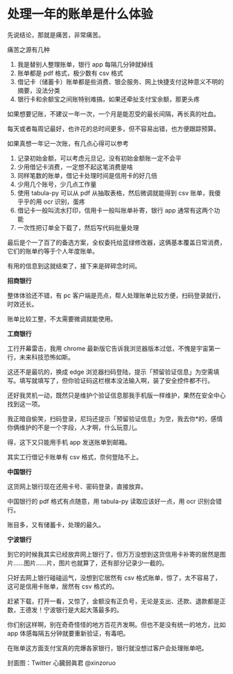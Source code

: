 # 处理一年的账单是什么体验

先说结论，那就是痛苦，非常痛苦。

痛苦之源有几种

1. 我是替别人整理账单，银行 app 每隔几分钟就掉线
2. 账单都是 pdf 格式，极少数有 csv 格式
3. 借记卡（储蓄卡）账单都是些消费、银企服务、网上快捷支付这种意义不明的摘要，没法分类
4. 银行卡和余额宝之间账特别难搞，如果还牵扯支付宝余额，那更头疼

如果想要记账，不建议一年一次，一个月是能忍受的最长间隔，再长真的吐血。

每天或者每周记最好，也许花的总时间更多，但不容易出错，也方便跟踪预算。

如果真想一年记一次账，有几点心得可以参考

1. 记录初始金额，可以考虑元旦记，没有初始金额账一定不会平
2. 少用借记卡消费，一定想不起这笔消费是啥
3. 同样笔数的账单，借记卡处理时间是信用卡的好几倍
4. 少用几个账号，少几点工作量
5. 使用 tabula-py 可以从 pdf 从抽取表格，然后微调就能得到 csv 账单，我傻乎乎的用 ocr 识别，蛋疼
6. 借记卡一般叫流水打印，信用卡一般叫账单补寄，银行 app 通常有这两个功能
7. 一次性把订单全下载了，然后写代码批量处理

最后是个一了百了的备选方案，全权委托给蓝绿修改器，这俩基本覆盖日常消费，它们的账单约等于个人年度账单。

有用的信息到这就结束了，接下来是碎碎念时间。

**招商银行**

整体体验还不错，有 pc 客户端是亮点，帮人处理账单比较方便，扫码登录就行，时效还长。

账单比较工整，不太需要微调就能使用。

**工商银行**

工行开幕雷击，我用 chrome 最新版它告诉我浏览器版本过低，不愧是宇宙第一行，未来科技恐怖如斯。

这还不是最坑的，换成 edge 浏览器扫码登陆，提示「预留验证信息」为空需填写。填写就填写了，但你验证码这栏根本没法输入啊，装了安全控件都不行。

还好我灵机一动，既然只是维护个验证信息那我手机版一样维护，果然在安全中心找到这一项。

我正暗自偷笑，扫码登录，尼玛还提示「预留验证信息」为空，我去你*的，感情你俩维护的不是一个字段，人才啊，什么玩意儿。

得，这下又只能用手机 app 发送账单到邮箱。

其实工行借记卡账单有 csv 格式，奈何登陆不上。

**中国银行**

这货网上银行现在还用卡号、密码登录，直接放弃。

中国银行的 pdf 格式有点随意，用 tabula-py 读取应该好一点，用 ocr 识别会错行。

账目多，又有储蓄卡，处理的最久。

**宁波银行**

到它的时候我其实已经放弃网上银行了，但万万没想到这货信用卡补寄的居然是图片……图片……片，图片也就算了，还有部分记录少一截的。

只好去网上银行碰碰运气，没想到它居然有 csv 格式账单，惊了，太不容易了，这可是信用卡账单，居然有 csv 格式的。

赶紧下载，打开一看，又惊了，金额没有正负号，无论是支出、还款、退款都是正数，王德发！宁波银行是大起大落最多的。

你们别这样啊，别在奇奇怪怪的地方百花齐发啊。但也不是没有统一的地方，比如 app 体感每隔五分钟就要重新验证，有毒吧。

在账单这方面支付宝真的完爆各家银行，银行就没想过客户会处理账单吧。

封面图：Twitter 心臓弱眞君 @xinzoruo
